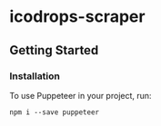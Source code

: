 # icodrops-scraper

## Getting Started

### Installation

To use Puppeteer in your project, run:
```
npm i --save puppeteer